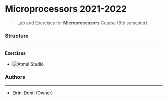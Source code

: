 # Microprocessors 2021-2022
> Lab and Exercises for **Microprocessors** Course (6th semester)

### Structure
---
#### Exercises

- ![Atmel Studio](https://img.shields.io/badge/Atmel%20Studio-vX.XX-blue)

### Authors
---

- Eirini Donti (Owner)

<!-- ### License
--- -->

